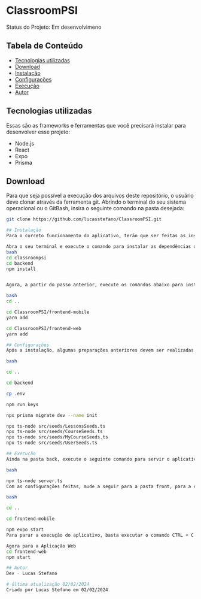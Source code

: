 # ClassroomPSI
Status do Projeto: Em desenvolvimeno

## Tabela de Conteúdo

- [Tecnologias utilizadas](#tecnologias-utilizadas)
- [Download](#download)
- [Instalação](#instalação)
- [Configurações](#configurações)
- [Execução](#execução)
- [Autor](#autor)

## Tecnologias utilizadas

Essas são as frameworks e ferramentas que você precisará instalar para desenvolver esse projeto:
- Node.js
- React
- Expo
- Prisma

## Download

Para que seja possível a execução dos arquivos deste repositório, o usuário deve clonar através da ferramenta git. Abrindo o terminal do seu sistema operacional ou o GitBash, insira o seguinte comando na pasta desejada:

```bash
git clone https://github.com/lucasstefano/ClassroomPSI.git

## Instalação
Para o correto funcionamento do aplicativo, terão que ser feitas as instalações das dependências, tanto da pasta back-end, quanto da pasta front-end. Para isso entre na pasta que foi clonada pelo comando e exclua a pasta .git:

Abra o seu terminal e execute o comando para instalar as dependências da pasta de back-end do projeto denominada back.
bash
cd classroompsi
cd backend
npm install 


Agora, a partir do passo anterior, execute os comandos abaixo para instalar as dependências da pasta de front-end do projeto.

bash
cd ..

cd ClassroomPSI/frontend-mobile
yarn add

cd ClassroomPSI/frontend-web
yarn add

## Configurações
Após a instalação, algumas preparações anteriores devem ser realizadas na pasta back. A partir dos comandos abaixo, será feita a configuração da pasta back-end:

bash

cd ..

cd backend

cp .env

npm run keys

npx prisma migrate dev --name init

npx ts-node src/seeds/LessonsSeeds.ts
npx ts-node src/seeds/CourseSeeds.ts
npx ts-node src/seeds/MyCourseSeeds.ts
npx ts-node src/seeds/UserSeeds.ts

## Execução
Ainda na pasta back, execute o seguinte comando para servir o aplicativo em um servidor customizado para posterior execução no front-end:

bash

npx ts-node server.ts
Com as configurações feitas, mude a seguir para a pasta front, para a execução do aplicativo utilizando o Expo utilizando os seguintes comandos:

bash

cd ..

cd frontend-mobile

npm expo start
Para parar a execução do aplicativo, basta executar o comando CTRL + C no terminal.

Agora para a Aplicação Web
cd frontend-web
npm start

## Autor
Dev - Lucas Stefano  

# última atualização 02/02/2024
Criado por Lucas Stefano em 02/02/2024
